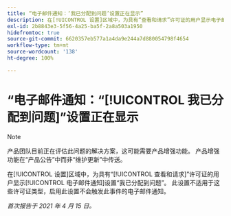 ```yaml
---
title: “电子邮件通知：‘我已分配到问题’设置正在显示”
description: 在[!UICONTROL 设置]区域中，为具有“查看和请求”许可证的用户显示电子邮件通知设置“我已分配到问题”。 此设置不适用于这些许可证类型，启用此设置不会触发此事件的电子邮件通知。
exl-id: 2b8843e3-5f56-4a25-ba5f-2a8a503a1950
hidefromtoc: true
source-git-commit: 6620357eb577a1a4da9e244a7d880054798f4654
workflow-type: tm+mt
source-wordcount: '138'
ht-degree: 100%

---
```


# “电子邮件通知：“[!UICONTROL 我已分配到问题]”设置正在显示

<!--Article created by request-->

>[!NOTE]
>
>产品团队目前正在评估此问题的解决方案，这可能需要产品增强功能。 产品增强功能在“产品公告”中而非“维护更新”中传送。

在[!UICONTROL 设置]区域中，为具有“[!UICONTROL 查看和请求]”许可证的用户显示[!UICONTROL 电子邮件通知]设置“我已分配到问题”。 此设置不适用于这些许可证类型，启用此设置不会触发此事件的电子邮件通知。

_首次报告于 2021 年 4 月 15 日。_
